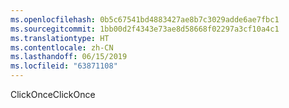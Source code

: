 ```yaml
---
ms.openlocfilehash: 0b5c67541bd4883427ae8b7c3029adde6ae7fbc1
ms.sourcegitcommit: 1bb00d2f4343e73ae8d58668f02297a3cf10a4c1
ms.translationtype: HT
ms.contentlocale: zh-CN
ms.lasthandoff: 06/15/2019
ms.locfileid: "63871108"
---
```

<span data-ttu-id="f4835-101">ClickOnce</span><span class="sxs-lookup"><span data-stu-id="f4835-101">ClickOnce</span></span>